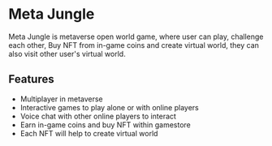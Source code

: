 # Meta Jungle
Meta Jungle is metaverse open world game, where user can play, challenge each other, Buy NFT from in-game coins and create virtual world, they can also visit other user's virtual world.

## Features
- Multiplayer in metaverse
- Interactive games to play alone or with online players
- Voice chat with other online players to interact
- Earn in-game coins and buy NFT within gamestore
- Each NFT will help to create virtual world
